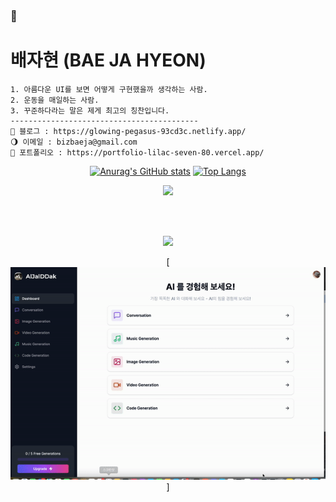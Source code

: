 ### 🌙
# 배자현 (BAE JA HYEON)


 <p align="justify">

    1. 아름다운 UI를 보면 어떻게 구현했을까 생각하는 사람.
    2. 운동을 매일하는 사람.
    3. 꾸준하다라는 말은 제게 최고의 칭찬입니다.
    ------------------------------------------
    🌝 블로그 : https://glowing-pegasus-93cd3c.netlify.app/
    🌖 이메일 : bizbaeja@gmail.com
    🌝 포트폴리오 : https://portfolio-lilac-seven-80.vercel.app/
 

</p>
<div align="center">
 
[![Anurag's GitHub stats](https://github-readme-stats.vercel.app/api?username=bizbaeja&show_icons=true&theme=radical)](https://github.com/bizbaeja/github-readme-stats&show_icons=true&theme=radical)
[![Top Langs](https://github-readme-stats.vercel.app/api/top-langs/?username=bizbaeja&layout=compact&theme=dracula)](https://github.com/bizbaeja/github-readme-stats&theme=dracula)

</div>
 

<p align="center">
 <img src = "https://img1.daumcdn.net/thumb/R1280x0/?scode=mtistory2&fname=https%3A%2F%2Fblog.kakaocdn.net%2Fdn%2FdLaJHO%2FbtrOCyIv51y%2FnuHs85ZgG62d7yYgZAxrY1%2Fimg.png">
</p>

<br/>

<p align="center">

<p>
</p>
<p align="center">
  <br>
  <img src="./realWave.gif">
  <br>

 <div align="center">
  
[![알잘딱](/aljal2.gif)]

 </div>
